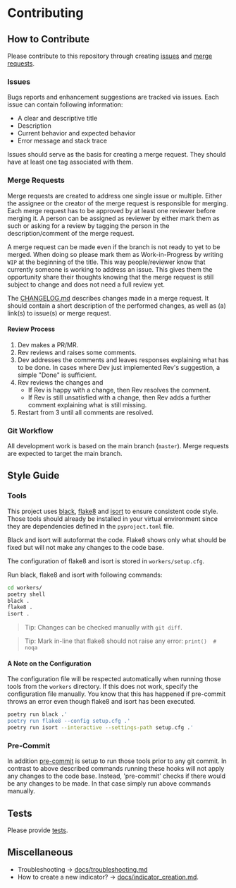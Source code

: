 # Contributing

## How to Contribute

Please contribute to this repository through creating [issues](https://github.com/GIScience/ohsome-quality-analyst/issues/new) and [merge requests](https://docs.github.com/en/github/collaborating-with-issues-and-pull-requests/about-pull-requests).


### Issues

Bugs reports and enhancement suggestions are tracked via issues. Each issue can contain following information:

- A clear and descriptive title
- Description
- Current behavior and expected behavior
- Error message and stack trace

Issues should serve as the basis for creating a merge request. They should have at least one tag associated with them.


### Merge Requests

Merge requests are created to address one single issue or multiple. Either the assignee or the creator of the merge request is responsible for merging.
Each merge request has to be approved by at least one reviewer before merging it. A person can be assigned as reviewer by either mark them as such or asking for a review by tagging the person in the description/comment of the merge request.

A merge request can be made even if the branch is not ready to yet to be merged. When doing so please mark them as Work-in-Progress by writing `WIP` at the beginning of the title. This way people/reviewer know that currently someone is working to address an issue. This gives them the opportunity share their thoughts knowing that the merge request is still subject to change and does not need a full review yet.

The [CHANGELOG.md](CHANGELOG.md) describes changes made in a merge request. It should contain a short description of the performed changes, as well as (a) link(s) to issue(s) or merge request.


#### Review Process

1. Dev makes a PR/MR.
2. Rev reviews and raises some comments.
3. Dev addresses the comments and leaves responses explaining what has to be done. In cases where Dev just implemented Rev's suggestion, a simple "Done" is sufficient.
4. Rev reviews the changes and
    - If Rev is happy with a change, then Rev resolves the comment.
    - If Rev is still unsatisfied with a change, then Rev adds a further comment explaining what is still missing.
5. Restart from 3 until all comments are resolved.


### Git Workflow

All development work is based on the main branch (`master`). Merge requests are expected to target the main branch.


## Style Guide

### Tools

This project uses [black](https://github.com/psf/black), [flake8](https://gitlab.com/pycqa/flake8) and [isort](https://github.com/PyCQA/isort) to ensure consistent code style. Those tools should already be installed in your virtual environment since they are dependencies defined in the `pyproject.toml` file.

Black and isort will autoformat the code. Flake8 shows only what should be fixed but will not make any changes to the code base.

The configuration of flake8 and isort is stored in `workers/setup.cfg`.

Run black, flake8 and isort with following commands:

```bash
cd workers/
poetry shell
black .
flake8 .
isort .
```

> Tip: Changes can be checked manually with `git diff`.

> Tip: Mark in-line that flake8 should not raise any error: `print()  # noqa`


#### A Note on the Configuration

The configuration file will be respected automatically when running those tools from the `workers` directory. If this does not work, specify the configuration file manually. You know that this has happened if pre-commit throws an error even though flake8 and isort has been executed.

```bash
poetry run black .'
poetry run flake8 --config setup.cfg .'
poetry run isort --interactive --settings-path setup.cfg .'
```


### Pre-Commit

In addition [pre-commit](https://pre-commit.com/) is setup to run those tools prior to any git commit. In contrast to above described commands running these hooks will not apply any changes to the code base. Instead, 'pre-commit' checks if there would be any changes to be made. In that case simply run above commands manually.


## Tests

Please provide [tests](docs/development_setup.md#tests).


## Miscellaneous

- Troubleshooting -> [docs/troubleshooting.md](docs/troubleshooting.md)
- How to create a new indicator? -> [docs/indicator_creation.md](docs/indicator_creation.md).
